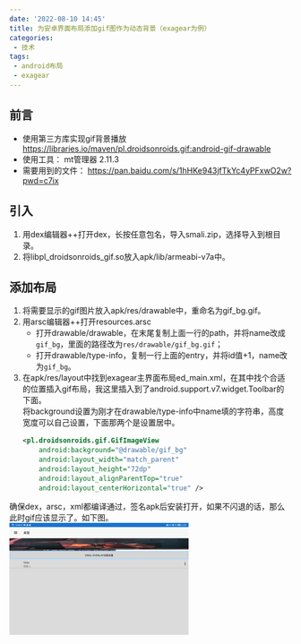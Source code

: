 ```yaml
---
date: '2022-08-10 14:45'
title: 为安卓界面布局添加gif图作为动态背景（exagear为例）
categories: 
 - 技术
tags:
 - android布局
 - exagear
---
```

## 前言
- 使用第三方库实现gif背景播放 https://libraries.io/maven/pl.droidsonroids.gif:android-gif-drawable
- 使用工具： mt管理器 2.11.3
- 需要用到的文件： https://pan.baidu.com/s/1hHKe943jfTkYc4yPFxwO2w?pwd=c7ix 

## 引入
1. 用dex编辑器++打开dex，长按任意包名，导入smali.zip，选择导入到根目录。
2. 将libpl_droidsonroids_gif.so放入apk/lib/armeabi-v7a中。
## 添加布局
1. 将需要显示的gif图片放入apk/res/drawable中，重命名为gif_bg.gif。
2. 用arsc编辑器++打开resources.arsc
    - 打开drawable/drawable，在末尾复制上面一行的path，并将name改成`gif_bg`，里面的路径改为`res/drawable/gif_bg.gif`；
    - 打开drawable/type-info，复制一行上面的entry，并将id值+1，name改为`gif_bg`。
3. 在apk/res/layout中找到exagear主界面布局ed_main.xml，在其中找个合适的位置插入gif布局，我这里插入到了android.support.v7.widget.Toolbar的下面。\
将background设置为刚才在drawable/type-info中name填的字符串，高度宽度可以自己设置，下面那两个是设置居中。
    ```xml
    <pl.droidsonroids.gif.GifImageView
        android:background="@drawable/gif_bg"
        android:layout_width="match_parent"
        android:layout_height="72dp"
        android:layout_alignParentTop="true"
        android:layout_centerHorizontal="true" />
    ```
确保dex，arsc，xml都编译通过，签名apk后安装打开，如果不闪退的话，那么此时gif应该显示了。如下图。\
![图2](./2.gif)